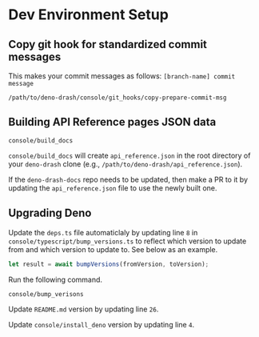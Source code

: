 # Dev Environment Setup

## Copy git hook for standardized commit messages

This makes your commit messages as follows: `[branch-name] commit message`

```shell
/path/to/deno-drash/console/git_hooks/copy-prepare-commit-msg
```

## Building API Reference pages JSON data

```shell
console/build_docs
```

`console/build_docs` will create `api_reference.json` in the root directory of your `deno-drash` clone (e.g., `/path/to/deno-drash/api_reference.json`).

If the `deno-drash-docs` repo needs to be updated, then make a PR to it by updating the `api_reference.json` file to use the newly built one.

## Upgrading Deno

Update the `deps.ts` file automaticlaly by updating line `8` in `console/typescript/bump_versions.ts` to reflect which version to update from and which version to update to. See below as an example.

```typescript
let result = await bumpVersions(fromVersion, toVersion);
```

Run the following command.

```
console/bump_verisons
```

Update `README.md` version by updating line `26`.

Update `console/install_deno` version by updating line `4`.
